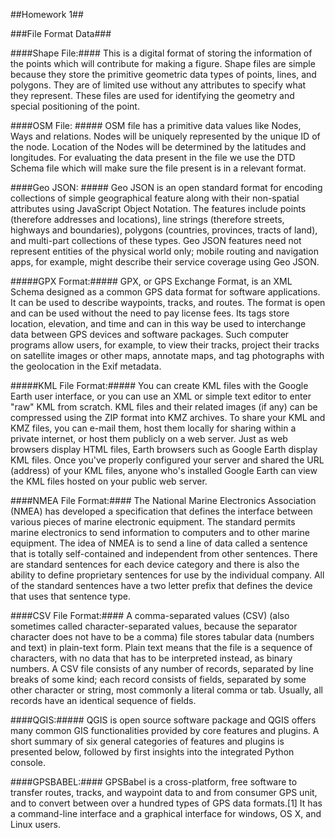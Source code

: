 ##Homework 1##

###File Format Data###

####Shape File:####
This is a digital format of storing the information of the points which will contribute for making a figure. Shape files are simple because they store the primitive geometric data types of points, lines, and polygons. They are of limited use without any attributes to specify what they represent. These files are used for identifying the geometry and special positioning of the point.

####OSM File: #####
OSM file has a primitive data values like Nodes, Ways and relations. Nodes will be uniquely represented by the unique ID of the node. Location of the Nodes will be determined by the latitudes and longitudes. For evaluating the data present in the file we use the DTD Schema file which will make sure the file present is in a relevant format.

####Geo JSON: #####
Geo JSON is an open standard format for encoding collections of simple geographical feature along with their non-spatial attributes using JavaScript Object Notation. The features include points (therefore addresses and locations), line strings (therefore streets, highways and boundaries), polygons (countries, provinces, tracts of land), and multi-part collections of these types. Geo JSON features need not represent entities of the physical world only; mobile routing and navigation apps, for example, might describe their service coverage using Geo JSON.


#####GPX Format:#####
GPX, or GPS Exchange Format, is an XML Schema designed as a common GPS data format for software applications. It can be used to describe waypoints, tracks, and routes. The format is open and can be used without the need to pay license fees. Its tags store location, elevation, and time and can in this way be used to interchange data between GPS devices and software packages. Such computer programs allow users, for example, to view their tracks, project their tracks on satellite images or other maps, annotate maps, and tag photographs with the geolocation in the Exif metadata.

#####KML File Format:#####
You can create KML files with the Google Earth user interface, or you can use an XML or simple text editor to enter "raw" KML from scratch. KML files and their related images (if any) can be compressed using the ZIP format into KMZ archives. To share your KML and KMZ files, you can e-mail them, host them locally for sharing within a private internet, or host them publicly on a web server. Just as web browsers display HTML files, Earth browsers such as Google Earth display KML files. Once you've properly configured your server and shared the URL (address) of your KML files, anyone who's installed Google Earth can view the KML files hosted on your public web server.

####NMEA File Format:####
The National Marine Electronics Association (NMEA) has developed a specification that defines the interface between various pieces of marine electronic equipment. The standard permits marine electronics to send information to computers and to other marine equipment. The idea of NMEA is to send a line of data called a sentence that is totally self-contained and independent from other sentences. There are standard sentences for each device category and there is also the ability to define proprietary sentences for use by the individual company. All of the standard sentences have a two letter prefix that defines the device that uses that sentence type.

####CSV File Format:####
A comma-separated values (CSV) (also sometimes called character-separated values, because the separator character does not have to be a comma) file stores tabular data (numbers and text) in plain-text form. Plain text means that the file is a sequence of characters, with no data that has to be interpreted instead, as binary numbers. A CSV file consists of any number of records, separated by line breaks of some kind; each record consists of fields, separated by some other character or string, most commonly a literal comma or tab. Usually, all records have an identical sequence of fields.

####QGIS:#####
QGIS is open source software package and QGIS offers many common GIS functionalities provided by core features and plugins. A short summary of six general categories of features and plugins is presented below, followed by first insights into the integrated Python console.

####GPSBABEL:####
GPSBabel is a cross-platform, free software to transfer routes, tracks, and waypoint data to and from consumer GPS unit, and to convert between over a hundred types of GPS data formats.[1] It has a command-line interface and a graphical interface for windows, OS X, and Linux users.
